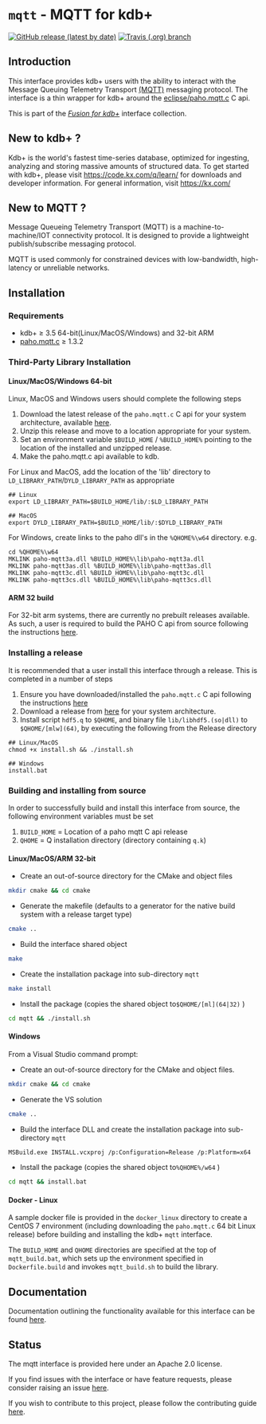 # `mqtt` - MQTT for kdb+

[![GitHub release (latest by date)](https://img.shields.io/github/v/release/kxsystems/mqtt?include_prereleases)](https://github.com/kxsystems/mqtt/releases) [![Travis (.org) branch](https://img.shields.io/travis/kxsystems/mqtt/master?label=travis%20build)](https://travis-ci.org/kxsystems/mqtt/branches)

## Introduction

This interface provides kdb+ users with the ability to interact with the Message Queuing Telemetry Transport [(MQTT)](http://mqtt.org/) messaging protocol. The interface is a thin wrapper for kdb+ around the [eclipse/paho.mqtt.c](https://github.com/eclipse/paho.mqtt.c) C api.

This is part of the [_Fusion for kdb+_](http://code.kx.com/q/interfaces/fusion/) interface collection.

## New to kdb+ ?

Kdb+ is the world's fastest time-series database, optimized for ingesting, analyzing and storing massive amounts of structured data. To get started with kdb+, please visit https://code.kx.com/q/learn/ for downloads and developer information. For general information, visit https://kx.com/

## New to MQTT ?

Message Queueing Telemetry Transport (MQTT) is a machine-to-machine/IOT connectivity protocol. It is designed to provide a lightweight publish/subscribe messaging protocol.

MQTT is used commonly for constrained devices with low-bandwidth, high-latency or unreliable networks.

## Installation

### Requirements

* kdb+ ≥ 3.5 64-bit(Linux/MacOS/Windows) and 32-bit ARM
* [paho.mqtt.c](https://github.com/eclipse/paho.mqtt.c) ≥ 1.3.2

### Third-Party Library Installation

#### Linux/MacOS/Windows 64-bit

Linux, MacOS and Windows users should complete the following steps

1. Download the latest release of the `paho.mqtt.c` C api for your system architecture, available [here](https://github.com/eclipse/paho.mqtt.c/releases).
2. Unzip this release and move to a location appropriate for your system.
3. Set an environment variable `$BUILD_HOME` / `%BUILD_HOME%` pointing to the location of the installed and unzipped release.
4. Make the paho.mqtt.c api available to kdb.

For Linux and MacOS, add the location of the 'lib' directory to `LD_LIBRARY_PATH`/`DYLD_LIBRARY_PATH` as appropriate
```
## Linux
export LD_LIBRARY_PATH=$BUILD_HOME/lib/:$LD_LIBRARY_PATH

## MacOS
export DYLD_LIBRARY_PATH=$BUILD_HOME/lib/:$DYLD_LIBRARY_PATH
```
For Windows, create links to the paho dll's in the `%QHOME%\w64` directory.
e.g.
```
cd %QHOME%\w64
MKLINK paho-mqtt3a.dll %BUILD_HOME%\lib\paho-mqtt3a.dll
MKLINK paho-mqtt3as.dll %BUILD_HOME%\lib\paho-mqtt3as.dll
MKLINK paho-mqtt3c.dll %BUILD_HOME%\lib\paho-mqtt3c.dll
MKLINK paho-mqtt3cs.dll %BUILD_HOME%\lib\paho-mqtt3cs.dll
```

#### ARM 32 build

For 32-bit arm systems, there are currently no prebuilt releases available. As such, a user is required to build the PAHO C api from source following the instructions [here](https://github.com/eclipse/paho.mqtt.c/blob/master/README.md#cross-compilation).

### Installing a release

It is recommended that a user install this interface through a release. This is completed in a number of steps

1. Ensure you have downloaded/installed the `paho.mqtt.c` C api following the instructions [here](#third-party-library-installation)
2. Download a release from [here](https://github.com/KxSystems/mqtt/releases) for your system architecture.
3. Install script `hdf5.q` to `$QHOME`, and binary file `lib/libhdf5.(so|dll)` to `$QHOME/[mlw](64)`, by executing the following from the Release directory
```
## Linux/MacOS
chmod +x install.sh && ./install.sh

## Windows
install.bat
```
  
### Building and installing from source

In order to successfully build and install this interface from source, the following environment variables must be set

1. `BUILD_HOME` = Location of a paho mqtt C api release
2. `QHOME` = Q installation directory (directory containing `q.k`)

#### Linux/MacOS/ARM 32-bit

- Create an out-of-source directory for the CMake and object files

```bash
mkdir cmake && cd cmake
```

- Generate the makefile (defaults to a generator for the native build system with a release target type)

```bash
cmake ..
```

- Build the interface shared object

```bash
make
```

- Create the installation package into sub-directory `mqtt`

```bash
make install
```

- Install the package (copies the shared object to`$QHOME/[ml](64|32)` )

```bash
cd mqtt && ./install.sh
```

#### Windows

From a Visual Studio command prompt:

- Create an out-of-source directory for the CMake and object files.

```bash
mkdir cmake && cd cmake
```

- Generate the VS solution

```bash
cmake ..
```

- Build the interface DLL and create the installation package into sub-directory `mqtt`

```bash
MSBuild.exe INSTALL.vcxproj /p:Configuration=Release /p:Platform=x64
```

- Install the package (copies the shared object to`%QHOME%/w64` )

```bash
cd mqtt && install.bat
```

#### Docker - Linux

A sample docker file is provided in the `docker_linux` directory to create a CentOS 7 environment (including downloading the `paho.mqtt.c` 64 bit Linux release) before building and installing the kdb+ `mqtt` interface.

The `BUILD_HOME` and `QHOME` directories are specified at the top of `mqtt_build.bat`, which sets up the environment specified in `Dockerfile.build` and invokes `mqtt_build.sh` to build the library.

## Documentation

Documentation outlining the functionality available for this interface can be found [here](http://code.kx.com/q/interfaces/mqtt/).

## Status

The mqtt interface is provided here under an Apache 2.0 license.

If you find issues with the interface or have feature requests, please consider raising an issue [here](https://github.com/KxSystems/mqtt/issues).

If you wish to contribute to this project, please follow the contributing guide [here](CONTRIBUTING.md).
